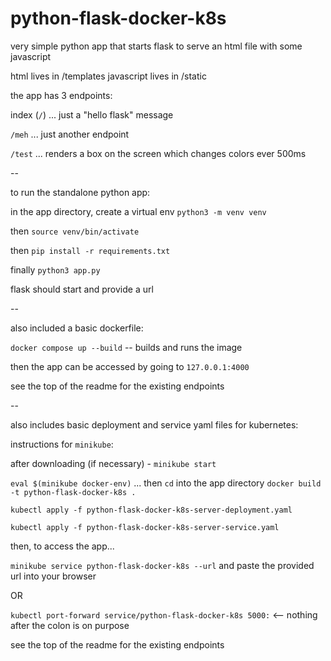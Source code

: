 # python-flask-docker-k8s

very simple python app that starts flask to serve an html file with some javascript

html lives in /templates
javascript lives in /static

the app has 3 endpoints:

index (`/`) ... just a "hello flask" message

`/meh` ... just another endpoint

`/test` ... renders a box on the screen which changes colors ever 500ms

--

to run the standalone python app:

in the app directory, create a virtual env `python3 -m venv venv`

then `source venv/bin/activate`

then `pip install -r requirements.txt`

finally `python3 app.py`

flask should start and provide a url

--

also included a basic dockerfile:

`docker compose up --build` -- builds and runs the image

then the app can be accessed by going to `127.0.0.1:4000`

see the top of the readme for the existing endpoints

--

also includes basic deployment and service yaml files for kubernetes:

instructions for `minikube`:

after downloading (if necessary) - `minikube start`

`eval $(minikube docker-env)` ... then `cd` into the app directory
`docker build -t python-flask-docker-k8s .`

`kubectl apply -f python-flask-docker-k8s-server-deployment.yaml`

`kubectl apply -f python-flask-docker-k8s-server-service.yaml`

then, to access the app...

`minikube service python-flask-docker-k8s --url` and paste the provided url into your browser

OR

`kubectl port-forward service/python-flask-docker-k8s 5000:` <-- nothing after the colon is on purpose

see the top of the readme for the existing endpoints
